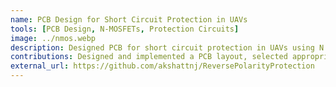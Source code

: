 ```yaml
---
name: PCB Design for Short Circuit Protection in UAVs
tools: [PCB Design, N-MOSFETs, Protection Circuits]
image: ../nmos.webp
description: Designed PCB for short circuit protection in UAVs using N channel MOSFETs
contributions: Designed and implemented a PCB layout, selected appropriate N-MOSFETs, and tested the circuit for reliability in UAV applications.
external_url: https://github.com/akshattnj/ReversePolarityProtection
---
```

